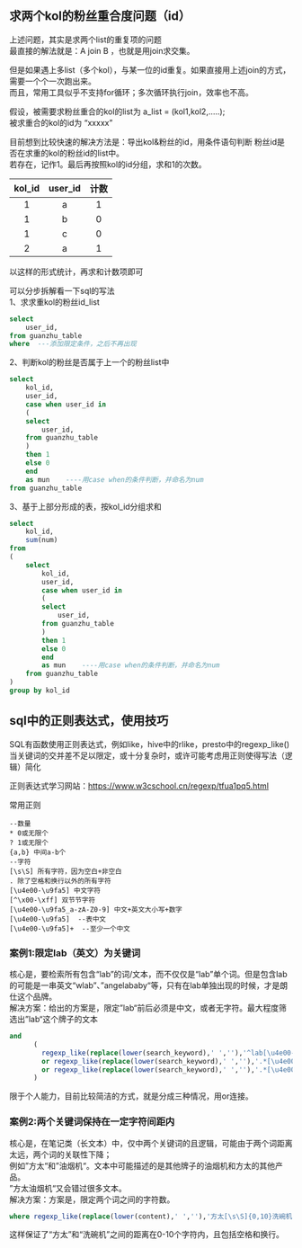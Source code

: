## 求两个kol的粉丝重合度问题（id）
上述问题，其实是求两个list的重复项的问题  
最直接的解法就是：A join B ，也就是用join求交集。  
  
但是如果遇上多list（多个kol），与某一位的id重复。如果直接用上述join的方式，需要一个个一次跑出来。  
而且，常用工具似乎不支持for循环；多次循环执行join，效率也不高。  

假设，被需要求粉丝重合的kol的list为 a_list = (kol1,kol2,.....);  
被求重合的kol的id为 “xxxxx”  
  
目前想到比较快速的解决方法是：导出kol&粉丝的id，用条件语句判断 粉丝id是否在求重的kol的粉丝id的list中。  
若存在，记作1。最后再按照kol的id分组，求和1的次数。  

| kol_id | user_id | 计数 |
|:---:|:---:|:---:|
|1|a|1|
|1|b|0|
|1|c|0|
|2|a|1|

以这样的形式统计，再求和计数项即可

可以分步拆解看一下sql的写法  
1、求求重kol的粉丝id_list
```sql
select
    user_id,
from guanzhu_table
where  ---添加限定条件，之后不再出现
```
2、判断kol的粉丝是否属于上一个的粉丝list中
```sql
select
    kol_id,
    user_id,
    case when user_id in 
    (
    select
        user_id,
    from guanzhu_table
    )
    then 1
    else 0
    end
    as mun    ----用case when的条件判断，并命名为num
from guanzhu_table
```
3、基于上部分形成的表，按kol_id分组求和
```sql
select
    kol_id,
    sum(num)
from
(
    select
        kol_id,
        user_id,
        case when user_id in 
        (
        select
            user_id,
        from guanzhu_table
        )
        then 1
        else 0
        end
        as mun    ----用case when的条件判断，并命名为num
    from guanzhu_table
)
group by kol_id
```

## sql中的正则表达式，使用技巧

SQL有函数使用正则表达式，例如like，hive中的rlike，presto中的regexp_like()  
当关键词的交并差不足以限定，或十分复杂时，或许可能考虑用正则使得写法（逻辑）简化   

正则表达式学习网站：https://www.w3cschool.cn/regexp/tfua1pq5.html  

常用正则
```
--数量
* 0或无限个
? 1或无限个
{a,b} 中间a-b个
--字符
[\s\S] 所有字符，因为空白+非空白
. 除了空格和换行以外的所有字符
[\u4e00-\u9fa5] 中文字符
[^\x00-\xff] 双节节字符
[\u4e00-\u9fa5_a-zA-Z0-9] 中文+英文大小写+数字
[\u4e00-\u9fa5]  --表中文
[\u4e00-\u9fa5]+  --至少一个中文
```


### 案例1:限定lab（英文）为关键词  
核心是，要检索所有包含“lab”的词/文本，而不仅仅是“lab”单个词。但是包含lab的可能是一串英文“wlab”、”angelababy“等，只有在lab单独出现的时候，才是朗仕这个品牌。  
解决方案：给出的方案是，限定”lab“前后必须是中文，或者无字符。最大程度筛选出”lab“这个牌子的文本  
```sql
and 
      (
        regexp_like(replace(lower(search_keyword),' ',''),'^lab[\u4e00-\u9fa5]+.*') 
        or regexp_like(replace(lower(search_keyword),' ',''),'.*[\u4e00-\u9fa5]+lab$')
        or regexp_like(replace(lower(search_keyword),' ',''),'.*[\u4e00-\u9fa5]+lab[\u4e00-\u9fa5]+.*')
      )
```
限于个人能力，目前比较简洁的方式，就是分成三种情况，用or连接。

### 案例2:两个关键词保持在一定字符间距内
核心是，在笔记类（长文本）中，仅中两个关键词的且逻辑，可能由于两个词距离太远，两个词的关联性下降；  
例如”方太“和”油烟机“。文本中可能描述的是其他牌子的油烟机和方太的其他产品。  
”方太油烟机“又会错过很多文本。  
解决方案：方案是，限定两个词之间的字符数。  
```sql
where regexp_like(replace(lower(content),' ',''),'方太[\s\S]{0,10}洗碗机|洗碗机[\s\S]{0,10}方太')
```
这样保证了“方太”和“洗碗机”之间的距离在0-10个字符内，且包括空格和换行。